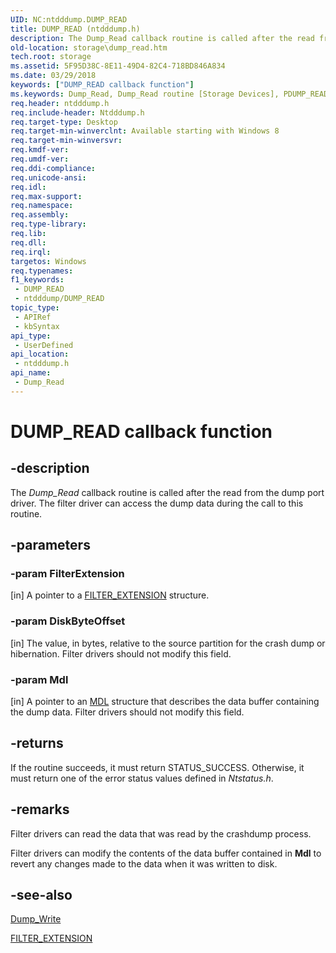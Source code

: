 ```yaml
---
UID: NC:ntdddump.DUMP_READ
title: DUMP_READ (ntdddump.h)
description: The Dump_Read callback routine is called after the read from the dump port driver. The filter driver can access the dump data during the call to this routine.
old-location: storage\dump_read.htm
tech.root: storage
ms.assetid: 5F95D38C-8E11-49D4-82C4-718BD846A834
ms.date: 03/29/2018
keywords: ["DUMP_READ callback function"]
ms.keywords: Dump_Read, Dump_Read routine [Storage Devices], PDUMP_READ, ntdddump/Dump_Read, storage.dump_read
req.header: ntdddump.h
req.include-header: Ntdddump.h
req.target-type: Desktop
req.target-min-winverclnt: Available starting with Windows 8
req.target-min-winversvr: 
req.kmdf-ver: 
req.umdf-ver: 
req.ddi-compliance: 
req.unicode-ansi: 
req.idl: 
req.max-support: 
req.namespace: 
req.assembly: 
req.type-library: 
req.lib: 
req.dll: 
req.irql: 
targetos: Windows
req.typenames: 
f1_keywords:
 - DUMP_READ
 - ntdddump/DUMP_READ
topic_type:
 - APIRef
 - kbSyntax
api_type:
 - UserDefined
api_location:
 - ntdddump.h
api_name:
 - Dump_Read
---
```


# DUMP_READ callback function


## -description

The <i>Dump_Read</i> callback routine is called after the read from the dump port driver. The filter driver can access the dump data during the call to this routine.

## -parameters

### -param FilterExtension 

[in]
A pointer to a <a href="https://docs.microsoft.com/windows-hardware/drivers/ddi/ntdddump/ns-ntdddump-_filter_extension">FILTER_EXTENSION</a> structure.

### -param DiskByteOffset 

[in]
The value, in bytes, relative to the source partition for the crash dump or hibernation. Filter drivers should not modify this field.

### -param Mdl 

[in]
A pointer to an <a href="https://docs.microsoft.com/windows-hardware/drivers/ddi/wdm/ns-wdm-_mdl">MDL</a> structure that describes the data buffer containing the dump data. Filter drivers should not modify this field.

## -returns

If the routine succeeds, it must return STATUS_SUCCESS. Otherwise, it must return one of the error status values defined in <i>Ntstatus.h</i>.

## -remarks

Filter drivers can read the data that was read by the crashdump process. 

Filter drivers can modify the contents of the data buffer contained in <b>Mdl</b> to revert any changes made to the data when it was written to disk.

## -see-also

<a href="https://docs.microsoft.com/windows-hardware/drivers/ddi/ntdddump/nc-ntdddump-dump_write">Dump_Write</a>



<a href="https://docs.microsoft.com/windows-hardware/drivers/ddi/ntdddump/ns-ntdddump-_filter_extension">FILTER_EXTENSION</a>


